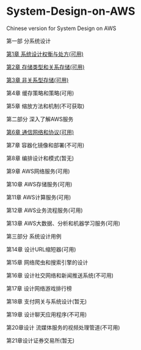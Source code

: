 # System-Design-on-AWS
Chinese version for System Design on AWS

第一部 分系统设计

[第1章 系统设计权衡与处方(可用)](./PART01/CH01/ch01.md)

[第2章 存储类型和关系存储(可用)](./PART01/CH02/ch02.md)

[第3章 非关系型存储(可用)](./PART01/CH03/ch03.md)

第4章 缓存策略和策略(可用)

第5章 缩放方法和机制(不可获取)

第二部分 深入了解AWS服务

[第6章 通信网络和协议(可用)](./PART02/CH06/ch06.md)

第7章 容器化镜像和部署(不可用)

第8章 编排设计和模式(暂无)

第9章 AWS网络服务(可用)

第10章 AWS存储服务(可用)

第11章 AWS计算服务(可用)

第12章 AWS业务流程服务(可用)

第13章 AWS大数据、分析和机器学习服务(可用)

第三部分 系统设计用例

第14章 设计URL缩短器(可用)

第15章 网络爬虫和搜索引擎的设计

第16章 设计社交网络和新闻推送系统(不可用)

第17章 设计网络游戏排行榜

第18章 支付网关与系统设计(暂无)

第19章 设计聊天应用程序(不可用)

第20章设计 流媒体服务的视频处理管道(不可用)

第21章设计证券交易所(暂无)